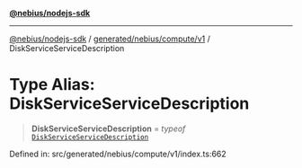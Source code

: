 [**@nebius/nodejs-sdk**](../../../../../README.md)

---

[@nebius/nodejs-sdk](../../../../../README.md) / [generated/nebius/compute/v1](../README.md) / DiskServiceServiceDescription

# Type Alias: DiskServiceServiceDescription

> **DiskServiceServiceDescription** = _typeof_ [`DiskServiceServiceDescription`](../variables/DiskServiceServiceDescription.md)

Defined in: src/generated/nebius/compute/v1/index.ts:662
